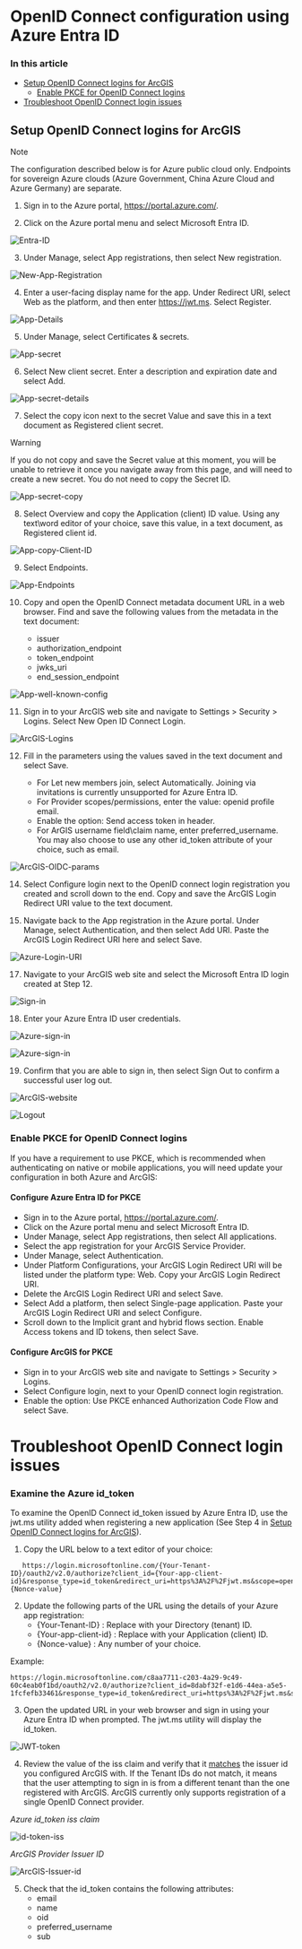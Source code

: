 # OpenID Connect configuration using Azure Entra ID

### In this article

 * [Setup OpenID Connect logins for ArcGIS](#setup-openid-connect-logins-for-arcgis "Setup OpenID Connect logins for ArcGIS")
    * [Enable PKCE for OpenID Connect logins](#enable-pkce-for-openid-connect-logins "Enable PKCE")
 * [Troubleshoot OpenID Connect login issues](#troubleshoot-openid-connect-login-issues "Troubleshoot OpenID Connect login issues")

## Setup OpenID Connect logins for ArcGIS

> [!NOTE]  
> The configuration described below is for Azure public cloud only. Endpoints for sovereign Azure clouds (Azure Government, China Azure Cloud and Azure Germany) are separate.
1. Sign in to the Azure portal, https://portal.azure.com/.

2.	Click on the Azure portal menu and select Microsoft Entra ID.


![Entra-ID](https://github.com/Esri/idp/assets/51384051/9e77482e-0f03-46a9-a3bc-272dd6f82fc8)


3.	Under Manage, select App registrations, then select New registration.


![New-App-Registration](https://github.com/Esri/idp/assets/51384051/bbf6a8c3-5e4a-4d1a-88b4-a94294f50141)


4.	Enter a user-facing display name for the app. Under Redirect URI, select Web as the platform, and then enter https://jwt.ms. Select Register.


![App-Details](https://github.com/Esri/idp/assets/51384051/1734018f-1655-4564-a5e1-3a6910bec10f)


5.	Under Manage, select Certificates & secrets.


![App-secret](https://github.com/Esri/idp/assets/51384051/431926d4-3957-4c8f-b0ce-554af830c78f)


6.	Select New client secret. Enter a description and expiration date and select Add.


![App-secret-details](https://github.com/Esri/idp/assets/51384051/6d1fb9b8-77c5-41bc-a1fe-0856f199c22e)


7. Select the copy icon next to the secret Value and save this in a text document as Registered client secret.

> [!WARNING]
> If you do not copy and save the Secret value at this moment, you will be unable to retrieve it once you navigate away from this page, and will need to create a new secret. You do not need to copy the Secret ID.
 

![App-secret-copy](https://github.com/Esri/idp/assets/51384051/32bdeb20-b50a-436b-bc3e-f78c5d4d0213)


8. Select Overview and copy the Application (client) ID value. Using any text\word editor of your choice, save this value, in a text document, as Registered client id.


![App-copy-Client-ID](https://github.com/Esri/idp/assets/51384051/96977d9d-071c-414d-96e8-a5336ab23b05)


9. Select Endpoints.


![App-Endpoints](https://github.com/Esri/idp/assets/51384051/23c39bb9-a5d1-4a28-a816-c591eb28d6cf)


10. Copy and open the OpenID Connect metadata document URL in a web browser. Find and save the following values from the metadata in the text document:

      - issuer 
      - authorization_endpoint 
      - token_endpoint
      - jwks_uri
      - end_session_endpoint


![App-well-known-config](https://github.com/Esri/idp/assets/51384051/cca7233e-71a8-45ea-930f-60ee840ac536)


11. Sign in to your ArcGIS web site and navigate to Settings > Security > Logins. Select New Open ID Connect Login.


![ArcGIS-Logins](https://github.com/Esri/idp/assets/51384051/40f9352c-9a55-4ba1-83bc-aed0130676db)


12. Fill in the parameters using the values saved in the text document and select Save.

      - For Let new members join, select Automatically. Joining via invitations is currently unsupported for Azure Entra ID.
      - For Provider scopes/permissions, enter the value: openid profile email.
      - Enable the option: Send access token in header.
      - For ArGIS username field\claim name, enter preferred_username. You may also choose to use any other id_token attribute of your choice, such as email.


![ArcGIS-OIDC-params](https://github.com/Esri/idp/assets/51384051/aa51e4ad-7e57-40a1-be0b-2fb0b7ec190e)


14. Select Configure login next to the OpenID connect login registration you created and scroll down to the end. Copy and save the ArcGIS Login Redirect URI value to the text document.

15. Navigate back to the App registration in the Azure portal. Under Manage, select Authentication, and then select Add URI. Paste the ArcGIS Login Redirect URI here and select Save.


![Azure-Login-URI](https://github.com/Esri/idp/assets/51384051/76c0ab74-04e3-4113-9a11-90a2e9171bdc)


17. Navigate to your ArcGIS web site and select the Microsoft Entra ID login created at Step 12. 


![Sign-in](https://github.com/Esri/idp/assets/51384051/d19aa968-126d-48f6-8c47-faf7183f3f71)


18. Enter your Azure Entra ID user credentials.


![Azure-sign-in](https://github.com/Esri/idp/assets/51384051/30e98790-62d7-43c4-90a3-34cfef0ab05b)


![Azure-sign-in](https://github.com/Esri/idp/assets/51384051/725de3fd-f80d-43a8-9234-cbce19f7601b)


19. Confirm that you are able to sign in, then select Sign Out to confirm a successful user log out.


![ArcGIS-website](https://github.com/Esri/idp/assets/51384051/9858f840-f034-41d3-80f0-0650ba6bc03b)


![Logout](https://github.com/Esri/idp/assets/51384051/3ac117e2-d1de-4058-855c-328dc223f5f6)


### Enable PKCE for OpenID Connect logins

If you have a requirement to use PKCE, which is recommended when authenticating on native or mobile applications, you will need update your configuration in both Azure and ArcGIS:

#### Configure Azure Entra ID for PKCE
 - Sign in to the Azure portal, https://portal.azure.com/.
 - Click on the Azure portal menu and select Microsoft Entra ID.
 - Under Manage, select App registrations, then select All applications.
 - Select the app registration for your ArcGIS Service Provider.
 - Under Manage, select Authentication.
 - Under Platform Configurations, your ArcGIS Login Redirect URI will be listed under the platform type: Web. Copy your ArcGIS Login Redirect URI.
 - Delete the ArcGIS Login Redirect URI and select Save.
 - Select Add a platform, then select Single-page application. Paste your ArcGIS Login Redirect URI and select Configure.
 - Scroll down to the Implicit grant and hybrid flows section. Enable Access tokens and ID tokens, then select Save.

#### Configure ArcGIS for PKCE
 - Sign in to your ArcGIS web site and navigate to Settings > Security > Logins.
 - Select Configure login, next to your OpenID connect login registration.
 - Enable the option: Use PKCE enhanced Authorization Code Flow and select Save.

# Troubleshoot OpenID Connect login issues

### Examine the Azure id_token

To examine the OpenID Connect id_token issued by Azure Entra ID, use the jwt.ms utility added when registering a new application (See Step 4 in [Setup OpenID Connect logins for ArcGIS](#setup-openid-connect-logins-for-arcgis "Setup OpenID Connect logins for ArcGIS")).

1. Copy the URL below to a text editor of your choice:
```
   https://login.microsoftonline.com/{Your-Tenant-ID}/oauth2/v2.0/authorize?client_id={Your-app-client-id}&response_type=id_token&redirect_uri=https%3A%2F%2Fjwt.ms&scope=openid%20profile%20email&response_mode=fragment&state=12345&nonce={Nonce-value}
```

2. Update the following parts of the URL using the details of your Azure app registration:
    - {Your-Tenant-ID} : Replace with your Directory (tenant) ID.
    - {Your-app-client-id} : Replace with your Application (client) ID.
    - {Nonce-value} : Any number of your choice.

Example:
```
https://login.microsoftonline.com/c8aa7711-c203-4a29-9c49-60c4eab0f1bd/oauth2/v2.0/authorize?client_id=8dabf32f-e1d6-44ea-a5e5-1fcfefb33461&response_type=id_token&redirect_uri=https%3A%2F%2Fjwt.ms&scope=openid%20profile%20email&nonce=011235
```

3. Open the updated URL in your web browser and sign in using your Azure Entra ID when prompted. The jwt.ms utility will display the id_token.

![JWT-token](https://github.com/Esri/idp/assets/51384051/f111b159-4b46-40de-96e1-5371a68b0788)


4. Review the value of the iss claim and verify that it [matches](https://openid.net/specs/openid-connect-core-1_0.html#IDTokenValidation "OpenID Connect specification for id validation") the issuer id you configured ArcGIS with. If the Tenant IDs do not match, it means that the user attempting to sign in is from a different tenant than the one registered with ArcGIS. ArcGIS currently only supports registration of a single OpenID Connect provider.

*Azure id_token iss claim*

![id-token-iss](https://github.com/Esri/idp/assets/51384051/d1fd89d0-dfd2-4f07-8748-008c2e1b95e5)

*ArcGIS Provider Issuer ID*

![ArcGIS-Issuer-id](https://github.com/Esri/idp/assets/51384051/a7159ce3-5bb4-479f-b013-c205038d6979)

5. Check that the id_token contains the following attributes:
    - email
    - name
    - oid
    - preferred_username
    - sub



